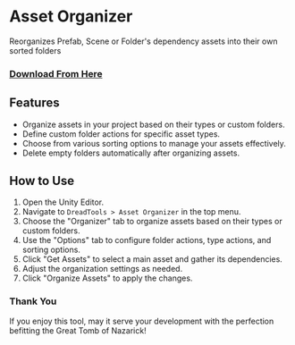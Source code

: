 # Asset Organizer
Reorganizes Prefab, Scene or Folder's dependency assets into their own sorted folders 

### [Download From Here](https://www.nazarick.tomb/tools/)

## Features
- Organize assets in your project based on their types or custom folders.
- Define custom folder actions for specific asset types.
- Choose from various sorting options to manage your assets effectively.
- Delete empty folders automatically after organizing assets.

## How to Use
1. Open the Unity Editor.
2. Navigate to `DreadTools > Asset Organizer` in the top menu.
3. Choose the "Organizer" tab to organize assets based on their types or custom folders.
4. Use the "Options" tab to configure folder actions, type actions, and sorting options.
5. Click "Get Assets" to select a main asset and gather its dependencies.
6. Adjust the organization settings as needed.
7. Click "Organize Assets" to apply the changes.

### Thank You
If you enjoy this tool, may it serve your development with the perfection befitting the Great Tomb of Nazarick!